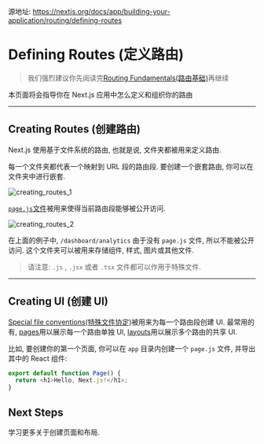 源地址: https://nextjs.org/docs/app/building-your-application/routing/defining-routes

# Defining Routes (定义路由)

> 我们强烈建议你先阅读完[Routing Fundamentals(路由基础)](https://nextjs.org/docs/app/building-your-application/routing)再继续

本页面将会指导你在 Next.js 应用中怎么定义和组织你的路由

---

## Creating Routes (创建路由)

Next.js 使用基于文件系统的路由, 也就是说, 文件夹都被用来定义路由.

每一个文件夹都代表一个映射到 URL 段的路由段. 要创建一个嵌套路由, 你可以在文件夹中进行嵌套.

![creating_routes_1](https://nextjs.org/_next/image?url=%2Fdocs%2Flight%2Froute-segments-to-path-segments.png&w=1920&q=75&dpl=dpl_9EKEbD7jAviauyTffgoEyAkQSGtP)

[`page.js`文件](https://nextjs.org/docs/app/building-your-application/routing/pages-and-layouts#pages)被用来使得当前路由段能够被公开访问.

![creating_routes_2](https://nextjs.org/_next/image?url=%2Fdocs%2Flight%2Fdefining-routes.png&w=1920&q=75&dpl=dpl_9EKEbD7jAviauyTffgoEyAkQSGtP)

在上面的例子中, `/dashboard/analytics` 由于没有 `page.js` 文件, 所以不能被公开访问. 这个文件夹可以被用来存储组件, 样式, 图片或其他文件.

> 请注意: `.js` , `.jsx` 或者 `.tsx` 文件都可以作用于特殊文件.

---

## Creating UI (创建 UI)

[Special file conventions(特殊文件协定)](https://nextjs.org/docs/app/building-your-application/routing#file-conventions)被用来为每一个路由段创建 UI. 最常用的有, [pages](https://nextjs.org/docs/app/building-your-application/routing/pages-and-layouts#pages)用以展示每一个路由单独 UI, [layouts](https://nextjs.org/docs/app/building-your-application/routing/pages-and-layouts#layouts)用以展示多个路由的共享 UI.

比如, 要创建你的第一个页面, 你可以在 `app` 目录内创建一个 `page.js` 文件, 并导出其中的 React 组件:

```typescript
export default function Page() {
  return <h1>Hello, Next.js!</h1>;
}
```

## Next Steps

学习更多关于创建页面和布局.
